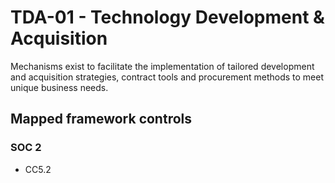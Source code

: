 # TDA-01 - Technology Development & Acquisition
Mechanisms exist to facilitate the implementation of tailored development and acquisition strategies, contract tools and procurement methods to meet unique business needs.
## Mapped framework controls
### SOC 2
- CC5.2